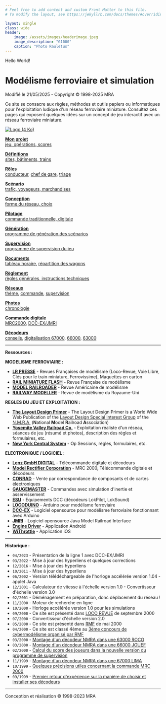 ```yaml
---
# Feel free to add content and custom Front Matter to this file.
# To modify the layout, see https://jekyllrb.com/docs/themes/#overriding-theme-defaults

layout: single
class: wide
header:
    image: /assets/images/headerimage.jpeg
    image_description: "G1000"
    caption: "Photo Rauletus"
---
```


Hello World!


Modélisme ferroviaire et simulation
===================================

Modifié le 21/05/2025 - Copyright © 1998-2025 MRA

Ce site se consacre aux règles, méthodes et outils papiers ou informatiques pour l'exploitation ludique d'un réseau ferroviaire miniature.
Consultez ces pages qui exposent quelques idées sur un concept de jeu interactif avec un réseau ferroviaire miniature.

[![Logo (4 Ko)](../images/logo6.png)](/reseau)

**[Mon projet](/operations/#presentation)**  
[jeu, opérations, scores](/operations/#presentation)

**[Définitions](/operations/#definitions)**  
[sites, bâtiments, trains](/operations/#definitions)

**[Rôles](/operations/#roles)**  
[conducteur](/operations/#conducteur), [chef de gare](/operations/#chef_gare), [triage](/operations/#chef_triage)

**[Scénario](/operations/#scenario)**  
[trafic, voyageurs, marchandises](/operations/#scenario)

**[Conception](/operations/#conception)**  
[forme du réseau, choix](/operations/#conception)

**[Pilotage](/operations/#commande)**  
[commande traditionnelle, digitale](/operations/#commande)

**[Génération](/operations/#prog_generation)**  
[programme de génération des scénarios](/operations/#prog_generation)

**[Supervision](/operations/#prog_supervision)**  
[programme de supervision du jeu](/operations/#prog_supervision)

**[Documents](/operations/#documents)**  
[tableau horaire](/operations/#timetable), [répartition des wagons](/operations/#switchlist)

**[Règlement](reglement)**  
[règles générales, instructions techniques](reglement)

**[Réseaux](/reseau)**  
[thème](/reseau), [commande](/reseau/#commande), [supervision](/reseau/#supervision)

**[Photos](/photos)**  
[chronologie](/photos)

**[Commande digitale](/mrc2000)**  
[MRC2000](/mrc2000), [DCC-EX/JMRI](/reseau/#dccex)

**[Décodeurs](/decodeurs)**  
[conseils](/decodeurs), [digitalisation 67000](/dcc67000), [66000](/dcc66000), [63000](/dcc63000)


* * *


**Ressources :**

**MODELISME FERROVIAIRE :**

*   **[LR PRESSE](https://trains.lrpresse.com)** - Revues Françaises de modélisme (Loco-Revue, Voie Libre, Clés pour le train miniature, Ferrovissime), Maquettes en carton
*   **[RAIL MINIATURE FLASH](https://www.rmf-magazine.com)** - Revue Française de modélisme
*   **[MODEL RAILROADER](https://www.kalmbach.com)** - Revue Américaine de modélisme
*   **[RAILWAY MODELLER](https://peco-uk.com/pages/railway-modeller)** - Revue de modélisme du Royaume-Uni


**REGLES DU JEU ET EXPLOITATION :**

*   **[The Layout Design Primer](http://ldsig.org)** - The Layout Design Primer is a World Wide Web Publication of the [Layout Design Special Interest Group](http://ldsig.org) of the [N.M.R.A.](https://www.nmra.org) (**N**ational **M**odel **R**ailroad **A**ssociation)
*   **[Yosemite Valley Railroad Co.](https://www.yosemitevalleyrr.com)** - Exploitation réaliste d'un réseau, séances de jeu (résumé et photos), description des règles et formulaires, etc.
*   **[New York Central System](https://www.nycvd.org)** - Op Sessions, règles, formulaires, etc.

**ELECTRONIQUE / LOGICIEL :**

*   **[Lenz GmbH DIGITAL](https://www.lenz-elektronik.de)** - Télécommande digitale et décodeurs
*   **[Model Rectifier Corporation](https://www.modelrectifier.com)** - MRC 2000, Télécommande digitale et décodeurs
*   **[CONRAD](https://www.conrad.fr)** - Vente par correspondance de composants et de cartes électroniques
*   **[GAUGEMASTER](https://www.gaugemasterretail.com)** - Commandes avec simulation d'inertie et asservissement
*   **[ESU](https://www.esu.eu)** - Equipements DCC (décodeurs LokPilot, LokSound)
*   **[LOCODUINO](https://locoduino.org)** - Arduino pour modélisme ferroviaire
*   **[DCC-EX](https://dcc-ex.com)** - Logiciel opensource pour modélisme ferroviaire fonctionnant avec Arduino
*   **[JMRI](https://www.jmri.org)** - Logiciel opensource Java Model Railroad Interface
*   **[Engine Driver](https://enginedriver.mstevetodd.com)** - Application Android
*   **[WiThrottle](https://www.withrottle.com)** - Application iOS


* * *


**Historique :**

*   `04/2023` - Présentation de la ligne 1 avec DCC-EX/JMRI
*   `03/2022` - Mise à jour des hyperliens et quelques corrections
*   `12/2016` - Mise à jour des hyperliens
*   `10/2011` - Mise à jour des hyperliens
*   `06/2002` - Version télédéchargeable de l'horloge accélérée version 1.04 - applet Java
*   `12/2001` - Calculateur de vitesse à l'échelle version 1.0 - Convertisseur d'échelle version 3.0
*   `02/2001` - Déménagement en préparation, donc déplacement du réseau !
*   `11/2000` - Moteur de recherche en ligne
*   `10/2000` - Horloge accélérée version 1.0 pour les simulations
*   `09/2000` - Ce site est présenté dans [LOCO REVUE](http://www.locorevue.com) de septembre 2000
*   `07/2000` - Convertisseur d'échelle version 2.0
*   `05/2000` - Ce site est présenté dans [RMF](http://www.rmf-magazine.com) de mai 2000
*   `04/2000` - Ce site est classé 4ème au [3ème concours de cybermodélisme organisé par RMF](http://www.rmf-magazine.com)
*   `03/2000` - [Montage d'un décodeur NMRA dans une 63000 ROCO](/dcc63000)
*   `03/2000` - [Montage d'un décodeur NMRA dans une 66000 JOUEF](/dcc66000)
*   `02/2000` - [Calcul du score des joueurs dans la nouvelle version du programme de supervision](/reseau/#supervision)
*   `11/1999` - [Montage d'un décodeur NMRA dans une 67000 LIMA](/dcc67000)
*   `10/1999` - [Quelques précisions utiles concernant la commande MRC 2000](/mrc2000)
*   `09/1999` - [Premier retour d'expérience sur la manière de choisir et installer ses décodeurs](/decodeurs)

* * *

Conception et réalisation © 1998-2023 MRA
